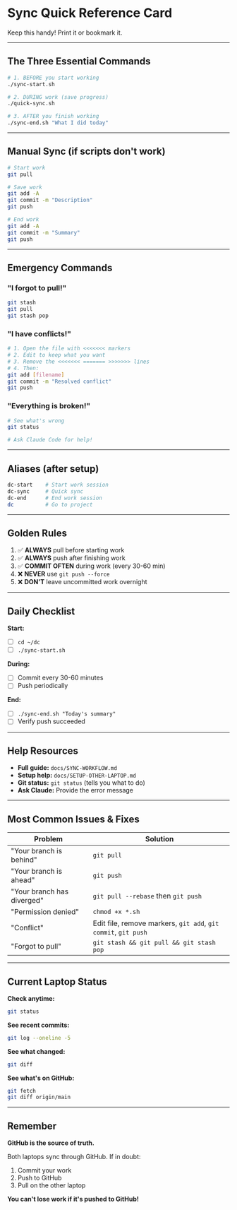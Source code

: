 # Sync Quick Reference Card

Keep this handy! Print it or bookmark it.

---

## The Three Essential Commands

```bash
# 1. BEFORE you start working
./sync-start.sh

# 2. DURING work (save progress)
./quick-sync.sh

# 3. AFTER you finish working
./sync-end.sh "What I did today"
```

---

## Manual Sync (if scripts don't work)

```bash
# Start work
git pull

# Save work
git add -A
git commit -m "Description"
git push

# End work
git add -A
git commit -m "Summary"
git push
```

---

## Emergency Commands

### "I forgot to pull!"
```bash
git stash
git pull
git stash pop
```

### "I have conflicts!"
```bash
# 1. Open the file with <<<<<<< markers
# 2. Edit to keep what you want
# 3. Remove the <<<<<<< ======= >>>>>>> lines
# 4. Then:
git add [filename]
git commit -m "Resolved conflict"
git push
```

### "Everything is broken!"
```bash
# See what's wrong
git status

# Ask Claude Code for help!
```

---

## Aliases (after setup)

```bash
dc-start    # Start work session
dc-sync     # Quick sync
dc-end      # End work session
dc          # Go to project
```

---

## Golden Rules

1. ✅ **ALWAYS** pull before starting work
2. ✅ **ALWAYS** push after finishing work
3. ✅ **COMMIT OFTEN** during work (every 30-60 min)
4. ❌ **NEVER** use `git push --force`
5. ❌ **DON'T** leave uncommitted work overnight

---

## Daily Checklist

**Start:**
- [ ] `cd ~/dc`
- [ ] `./sync-start.sh`

**During:**
- [ ] Commit every 30-60 minutes
- [ ] Push periodically

**End:**
- [ ] `./sync-end.sh "Today's summary"`
- [ ] Verify push succeeded

---

## Help Resources

- **Full guide:** `docs/SYNC-WORKFLOW.md`
- **Setup help:** `docs/SETUP-OTHER-LAPTOP.md`
- **Git status:** `git status` (tells you what to do)
- **Ask Claude:** Provide the error message

---

## Most Common Issues & Fixes

| Problem | Solution |
|---------|----------|
| "Your branch is behind" | `git pull` |
| "Your branch is ahead" | `git push` |
| "Your branch has diverged" | `git pull --rebase` then `git push` |
| "Permission denied" | `chmod +x *.sh` |
| "Conflict" | Edit file, remove markers, `git add`, `git commit`, `git push` |
| "Forgot to pull" | `git stash && git pull && git stash pop` |

---

## Current Laptop Status

**Check anytime:**
```bash
git status
```

**See recent commits:**
```bash
git log --oneline -5
```

**See what changed:**
```bash
git diff
```

**See what's on GitHub:**
```bash
git fetch
git diff origin/main
```

---

## Remember

**GitHub is the source of truth.**

Both laptops sync through GitHub. If in doubt:
1. Commit your work
2. Push to GitHub
3. Pull on the other laptop

**You can't lose work if it's pushed to GitHub!**
